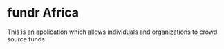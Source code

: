# fundr Africa

This is an application which allows individuals and organizations to crowd source funds